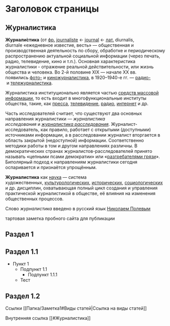 # Заголовок страницы
## Журналистика
**Журнали́стика** (от [фр.](https://ru.wikipedia.org/wiki/%D0%A4%D1%80%D0%B0%D0%BD%D1%86%D1%83%D0%B7%D1%81%D0%BA%D0%B8%D0%B9_%D1%8F%D0%B7%D1%8B%D0%BA "Французский язык") [journaliste](https://ru.wiktionary.org/wiki/journaliste#%D0%A4%D1%80%D0%B0%D0%BD%D1%86%D1%83%D0%B7%D1%81%D0%BA%D0%B8%D0%B9 "wikt:journaliste") ← [journal](https://ru.wiktionary.org/wiki/journal#%D0%A4%D1%80%D0%B0%D0%BD%D1%86%D1%83%D0%B7%D1%81%D0%BA%D0%B8%D0%B9 "wikt:journal") ← [лат.](https://ru.wikipedia.org/wiki/%D0%9B%D0%B0%D1%82%D0%B8%D0%BD%D1%81%D0%BA%D0%B8%D0%B9_%D1%8F%D0%B7%D1%8B%D0%BA "Латинский язык") diurnalis, diurnale «ежедневное известие, весть» — общественная и производственная деятельность по сбору, обработке и периодическому распространению актуальной социальной информации (через печать, радио, телевидение, кино и т.п.). Основная характеристика журналистики - отражение реальной действительности, или жизнь общества и человека.
Во 2-й половине XIX — начале XX вв. появились [фото-](https://ru.wikipedia.org/wiki/%D0%A4%D0%BE%D1%82%D0%BE%D0%B6%D1%83%D1%80%D0%BD%D0%B0%D0%BB%D0%B8%D1%81%D1%82%D0%B8%D0%BA%D0%B0 "Фотожурналистика") и [киножурналистика](https://ru.wikipedia.org/wiki/%D0%9A%D0%B8%D0%BD%D0%BE%D0%B6%D1%83%D1%80%D0%BD%D0%B0%D0%BB%D0%B8%D1%81%D1%82%D0%B8%D0%BA%D0%B0 "Киножурналистика"), в 1920–1940-е гг. — [радио-](https://ru.wikipedia.org/wiki/%D0%A0%D0%B0%D0%B4%D0%B8%D0%BE%D0%B6%D1%83%D1%80%D0%BD%D0%B0%D0%BB%D0%B8%D1%81%D1%82%D0%B8%D0%BA%D0%B0 "Радиожурналистика") и [тележурналистика](https://ru.wikipedia.org/wiki/%D0%A2%D0%B5%D0%BB%D0%B5%D0%B6%D1%83%D1%80%D0%BD%D0%B0%D0%BB%D0%B8%D1%81%D1%82%D0%B8%D0%BA%D0%B0 "Тележурналистика").

Журналистика институционально является частью [средств массовой информации](https://ru.wikipedia.org/wiki/%D0%A1%D0%9C%D0%98 "СМИ"), то есть входит в многофункциональные институты общества, такие, как [пресса](https://ru.wikipedia.org/wiki/%D0%9F%D1%80%D0%B5%D1%81%D1%81%D0%B0 "Пресса"), [телевидение](https://ru.wikipedia.org/wiki/%D0%A2%D0%B5%D0%BB%D0%B5%D0%B2%D0%B8%D0%B4%D0%B5%D0%BD%D0%B8%D0%B5 "Телевидение"), [радио](https://ru.wikipedia.org/wiki/%D0%A0%D0%B0%D0%B4%D0%B8%D0%BE%D0%B2%D0%B5%D1%89%D0%B0%D0%BD%D0%B8%D0%B5 "Радиовещание"), [интернет](https://ru.wikipedia.org/wiki/%D0%98%D0%BD%D1%82%D0%B5%D1%80%D0%BD%D0%B5%D1%82 "Интернет") и др.

Часть исследователей считает, что существуют два основных направления журналистики — _журналистика исследования_ и _[журналистика расследования](https://ru.wikipedia.org/wiki/%D0%96%D1%83%D1%80%D0%BD%D0%B0%D0%BB%D0%B8%D1%81%D1%82%D1%81%D0%BA%D0%BE%D0%B5_%D1%80%D0%B0%D1%81%D1%81%D0%BB%D0%B5%D0%B4%D0%BE%D0%B2%D0%B0%D0%BD%D0%B8%D0%B5 "Журналистское расследование")_. Журналист-исследователь, как правило, работает с открытыми (доступными) источниками информации, а в расследовании журналист вторгается в область закрытой (недоступной) информации. Соответственно методики работы в том и другом направлениях различны. В демократических странах журналистов-расследователей принято называть «цепными псами демократии» или «[разгребателями грязи](https://ru.wikipedia.org/wiki/%D0%A0%D0%B0%D0%B7%D0%B3%D1%80%D0%B5%D0%B1%D0%B0%D1%82%D0%B5%D0%BB%D0%B8_%D0%B3%D1%80%D1%8F%D0%B7%D0%B8 "Разгребатели грязи")». Биполярный подход к направлениям журналистики сегодня оспаривается и признаётся упрощённым.

**Журналистика** как [наука](https://ru.wikipedia.org/wiki/%D0%9D%D0%B0%D1%83%D0%BA%D0%B0 "Наука") — система художественных, [культурологических](https://ru.wikipedia.org/wiki/%D0%9A%D1%83%D0%BB%D1%8C%D1%82%D1%83%D1%80%D0%BE%D0%BB%D0%BE%D0%B3%D0%B8%D1%8F "Культурология"), [исторических](https://ru.wikipedia.org/wiki/%D0%98%D1%81%D1%82%D0%BE%D1%80%D0%B8%D1%8F "История"), [социологических](https://ru.wikipedia.org/wiki/%D0%A1%D0%BE%D1%86%D0%B8%D0%BE%D0%BB%D0%BE%D0%B3%D0%B8%D1%8F "Социология") и др. дисциплин, охватывающая полный цикл создания и управления практической журналистикой в обществе, её влияния на изменения общественных процессов.

Слово _журналистика_ введено в русский язык [Николаем Полевым](https://ru.wikipedia.org/wiki/%D0%9F%D0%BE%D0%BB%D0%B5%D0%B2%D0%BE%D0%B9,_%D0%9D%D0%B8%D0%BA%D0%BE%D0%BB%D0%B0%D0%B9_%D0%90%D0%BB%D0%B5%D0%BA%D1%81%D0%B5%D0%B5%D0%B2%D0%B8%D1%87 "Полевой, Николай Алексеевич")


тартовая заметка пробного сайта для публикации

## Раздел 1

## Раздел 1.1
- Пункт 1
	- Подпункт 1.1
		- Подпункт 1.1.1
	- Тест

## Раздел 1.2


Ссылки
[[Папка/Заметка1#Виды статей|Ссылка на виды статей]]

Внутренняя ссылка [[#Журналистика]]